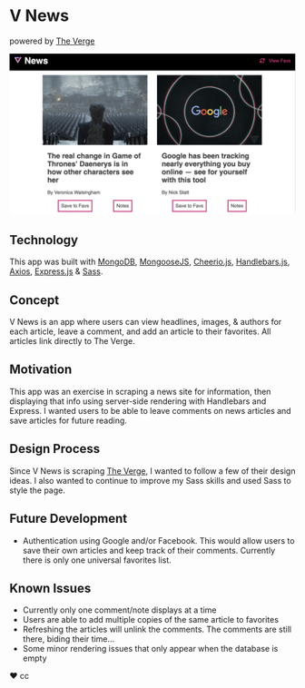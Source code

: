 # V News

powered by [The Verge](https://www.theverge.com/)

![V News](/public/assets/images/vnews.jpg)

## Technology

This app was built with [MongoDB](https://www.mongodb.com/), [MongooseJS](https://mongoosejs.com/), [Cheerio.js](https://cheerio.js.org/), [Handlebars.js](https://handlebarsjs.com/), [Axios](https://www.npmjs.com/package/axios), [Express.js](https://expressjs.com/) & [Sass](https://sass-lang.com/).

## Concept

V News is an app where users can view headlines, images, & authors for each article, leave a comment, and add an article to their favorites. All articles link directly to The Verge.

## Motivation

This app was an exercise in scraping a news site for information, then displaying that info using server-side rendering with Handlebars and Express. I wanted users to be able to leave comments on news articles and save articles for future reading.

## Design Process

Since V News is scraping [The Verge](https://www.theverge.com/), I wanted to follow a few of their design ideas. I also wanted to continue to improve my Sass skills and used Sass to style the page.

## Future Development

- Authentication using Google and/or Facebook. This would allow users to save their own articles and keep track of their comments. Currently there is only one universal favorites list.

## Known Issues

- Currently only one comment/note displays at a time
- Users are able to add multiple copies of the same article to favorites
- Refreshing the articles will unlink the comments. The comments are still there, biding their time...
- Some minor rendering issues that only appear when the database is empty

♥︎ cc
